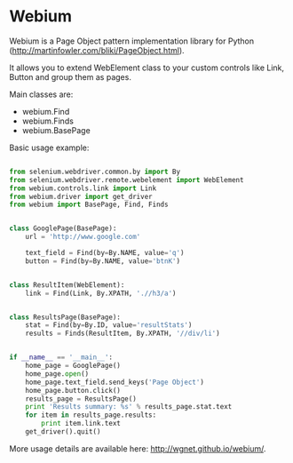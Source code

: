 # Webium

Webium is a Page Object pattern implementation library for Python (http://martinfowler.com/bliki/PageObject.html).

It allows you to extend WebElement class to your custom controls like Link, Button and group them as pages.

Main classes are:

- webium.Find
- webium.Finds
- webium.BasePage

Basic usage example:

```python

from selenium.webdriver.common.by import By
from selenium.webdriver.remote.webelement import WebElement
from webium.controls.link import Link
from webium.driver import get_driver
from webium import BasePage, Find, Finds


class GooglePage(BasePage):
    url = 'http://www.google.com'

    text_field = Find(by=By.NAME, value='q')
    button = Find(by=By.NAME, value='btnK')


class ResultItem(WebElement):
    link = Find(Link, By.XPATH, './/h3/a')


class ResultsPage(BasePage):
    stat = Find(by=By.ID, value='resultStats')
    results = Finds(ResultItem, By.XPATH, '//div/li')


if __name__ == '__main__':
    home_page = GooglePage()
    home_page.open()
    home_page.text_field.send_keys('Page Object')
    home_page.button.click()
    results_page = ResultsPage()
    print 'Results summary: %s' % results_page.stat.text
    for item in results_page.results:
        print item.link.text
    get_driver().quit()
```

More usage details are available here: http://wgnet.github.io/webium/.